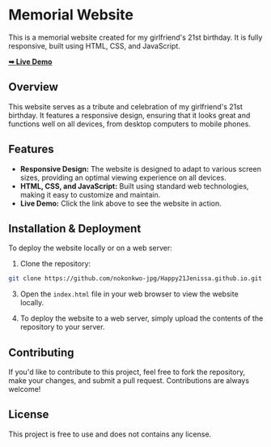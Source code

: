 # Memorial Website

  This is a memorial website created for my girlfriend's 21st birthday. It is fully responsive, built using HTML, CSS, and JavaScript.

  [**➥ Live Demo**](https://nokonkwo-jpg.github.io/Happy21Jenissa.github.io/)

## Overview

This website serves as a tribute and celebration of my girlfriend's 21st birthday. It features a responsive design, ensuring that it looks great and functions well on all devices, from desktop computers to mobile phones.

## Features

- **Responsive Design:** The website is designed to adapt to various screen sizes, providing an optimal viewing experience on all devices.
- **HTML, CSS, and JavaScript:** Built using standard web technologies, making it easy to customize and maintain.
- **Live Demo:** Click the link above to see the website in action.

## Installation & Deployment

To deploy the website locally or on a web server:

1. Clone the repository:
```bash
git clone https://github.com/nokonkwo-jpg/Happy21Jenissa.github.io.git
```

3. Open the `index.html` file in your web browser to view the website locally.

4. To deploy the website to a web server, simply upload the contents of the repository to your server.

## Contributing

If you'd like to contribute to this project, feel free to fork the repository, make your changes, and submit a pull request. Contributions are always welcome!

## License

This project is free to use and does not contains any license.
